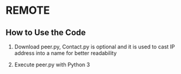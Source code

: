 # REMOTE

## How to Use the Code

1. Download peer.py, Contact.py is optional and it is used to cast IP address into a name for better readability

2. Execute peer.py with Python 3

